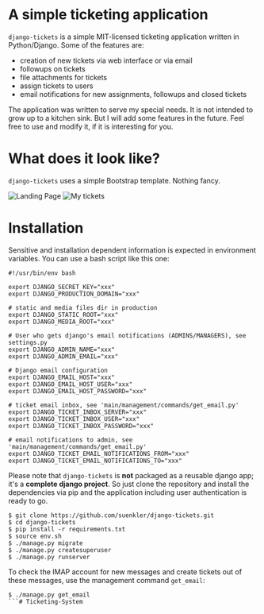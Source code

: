 A simple ticketing application
==============================

`django-tickets` is a simple MIT-licensed ticketing application written in Python/Django. Some of the features are:

- creation of new tickets via web interface or via email
- followups on tickets
- file attachments for tickets
- assign tickets to users
- email notifications for new assignments, followups and closed tickets

The application was written to serve my special needs.  It is not intended to grow up to a kitchen sink.  But I will add some features in the future.  Feel free to use and modify it, if it is interesting for you.

What does it look like?
=======================

`django-tickets` uses a simple Bootstrap template. Nothing fancy.

![Landing Page](screenshots/screenshot_landing_page.png?raw=true "Landing Page")
![My tickets](screenshots/screenshot_my_tickets.png?raw=true "My tickets")

Installation
============

Sensitive and installation dependent information is expected in environment variables. You can use a bash script like this one:

```
#!/usr/bin/env bash

export DJANGO_SECRET_KEY="xxx"
export DJANGO_PRODUCTION_DOMAIN="xxx"

# static and media files dir in production
export DJANGO_STATIC_ROOT="xxx"
export DJANGO_MEDIA_ROOT="xxx"

# User who gets django's email notifications (ADMINS/MANAGERS), see settings.py
export DJANGO_ADMIN_NAME="xxx"
export DJANGO_ADMIN_EMAIL="xxx"

# Django email configuration
export DJANGO_EMAIL_HOST="xxx"
export DJANGO_EMAIL_HOST_USER="xxx"
export DJANGO_EMAIL_HOST_PASSWORD="xxx"

# ticket email inbox, see 'main/management/commands/get_email.py'
export DJANGO_TICKET_INBOX_SERVER="xxx"
export DJANGO_TICKET_INBOX_USER="xxx"
export DJANGO_TICKET_INBOX_PASSWORD="xxx"

# email notifications to admin, see 'main/management/commands/get_email.py'
export DJANGO_TICKET_EMAIL_NOTIFICATIONS_FROM="xxx"
export DJANGO_TICKET_EMAIL_NOTIFICATIONS_TO="xxx"
```

Please note that `django-tickets` is **not** packaged as a reusable django app; it's a **complete django project**. So just clone the repository and install the dependencies via pip and the application including user authentication is ready to go. 

```
$ git clone https://github.com/suenkler/django-tickets.git
$ cd django-tickets
$ pip install -r requirements.txt
$ source env.sh
$ ./manage.py migrate
$ ./manage.py createsuperuser
$ ./manage.py runserver
```

To check the IMAP account for new messages and create tickets out of these messages, use the management command `get_email`:

```
$ ./manage.py get_email
```# Ticketing-System
